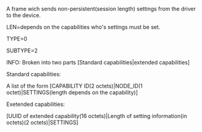 A frame wich sends non-persistent(session length) settings from the driver to the device.

LEN=depends on the capabilities who's settings must be set.

TYPE=0

SUBTYPE=2

INFO: Broken into two parts [Standard capabilities|extended capabilities]

Standard capabilities:

A list of the form [CAPABILITY ID(2 octets)|NODE_ID(1 octet)|SETTINGS(length depends on the capability)]

Exetended capabilities:

[UUID of extended capability(16 octets)|Length of setting information(in octets)(2 octets)|SETTINGS]
